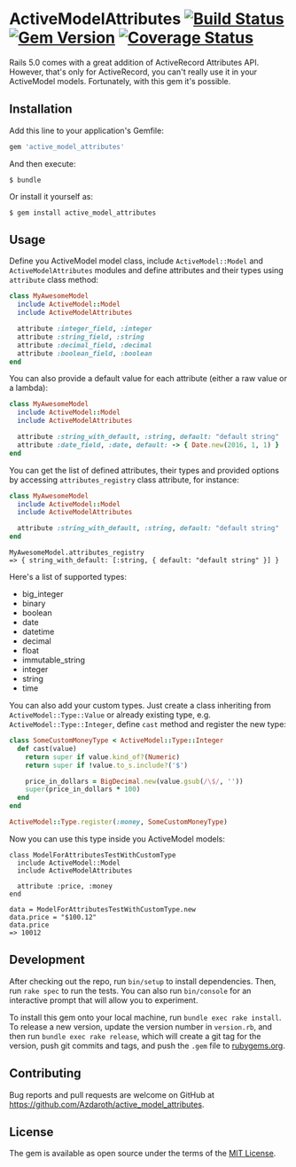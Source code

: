 # ActiveModelAttributes [![Build Status](https://travis-ci.org/Azdaroth/active_model_attributes.svg?branch=master)](https://travis-ci.org/Azdaroth/active_model_attributes) [![Gem Version](https://badge.fury.io/rb/active_model_attributes.svg)](https://rubygems.org/gems/active_model_attributes) [![Coverage Status](https://coveralls.io/repos/github/Azdaroth/active_model_attributes/badge.svg)](https://coveralls.io/github/Azdaroth/active_model_attributes)

Rails 5.0 comes with a great addition of ActiveRecord Attributes API. However, that's only for ActiveRecord, you can't really use it in your ActiveModel models. Fortunately, with this gem it's possible.

## Installation

Add this line to your application's Gemfile:

```ruby
gem 'active_model_attributes'
```

And then execute:

    $ bundle

Or install it yourself as:

    $ gem install active_model_attributes

## Usage

Define you ActiveModel model class, include `ActiveModel::Model` and `ActiveModelAttributes` modules and define attributes and their types using `attribute` class method:

``` rb
class MyAwesomeModel
  include ActiveModel::Model
  include ActiveModelAttributes

  attribute :integer_field, :integer
  attribute :string_field, :string
  attribute :decimal_field, :decimal
  attribute :boolean_field, :boolean
end
```

You can also provide a default value for each attribute (either a raw value or a lambda):

``` rb
class MyAwesomeModel
  include ActiveModel::Model
  include ActiveModelAttributes

  attribute :string_with_default, :string, default: "default string"
  attribute :date_field, :date, default: -> { Date.new(2016, 1, 1) }
end
```

You can get the list of defined attributes, their types and provided options by accessing `attributes_registry` class attribute, for instance:

``` rb
class MyAwesomeModel
  include ActiveModel::Model
  include ActiveModelAttributes

  attribute :string_with_default, :string, default: "default string"
end
```

```
MyAwesomeModel.attributes_registry
=> { string_with_default: [:string, { default: "default string" }] }
```

Here's a list of supported types:

* big_integer
* binary
* boolean
* date
* datetime
* decimal
* float
* immutable_string
* integer
* string
* time

You can also add your custom types. Just create a class inheriting from `ActiveModel::Type::Value` or already existing type, e.g. `ActiveModel::Type::Integer`, define `cast` method and register the new type:

``` rb
class SomeCustomMoneyType < ActiveModel::Type::Integer
  def cast(value)
    return super if value.kind_of?(Numeric)
    return super if !value.to_s.include?('$')

    price_in_dollars = BigDecimal.new(value.gsub(/\$/, ''))
    super(price_in_dollars * 100)
  end
end

ActiveModel::Type.register(:money, SomeCustomMoneyType)
```

Now you can use this type inside you ActiveModel models:

```
class ModelForAttributesTestWithCustomType
  include ActiveModel::Model
  include ActiveModelAttributes

  attribute :price, :money
end

data = ModelForAttributesTestWithCustomType.new
data.price = "$100.12"
data.price
=> 10012
```

## Development

After checking out the repo, run `bin/setup` to install dependencies. Then, run `rake spec` to run the tests. You can also run `bin/console` for an interactive prompt that will allow you to experiment.

To install this gem onto your local machine, run `bundle exec rake install`. To release a new version, update the version number in `version.rb`, and then run `bundle exec rake release`, which will create a git tag for the version, push git commits and tags, and push the `.gem` file to [rubygems.org](https://rubygems.org).

## Contributing

Bug reports and pull requests are welcome on GitHub at https://github.com/Azdaroth/active_model_attributes.


## License

The gem is available as open source under the terms of the [MIT License](http://opensource.org/licenses/MIT).

